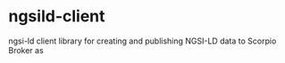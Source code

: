 # ngsild-client
ngsi-ld client library for creating and publishing NGSI-LD data to Scorpio Broker as 
